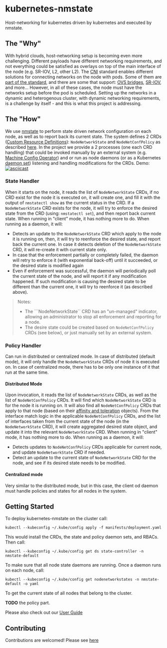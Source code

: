 # kubernetes-nmstate
Host-networking for kubernetes driven by kubernetes and executed by nmstate.
## The "Why"
With hybrid clouds, host-networking setup is becoming even more challenging. 
Different payloads have different networking requirements, and not everything could be satisfied as overlays on top of the main interface of the node (e.g. SR-IOV, L2, other L2).
The [CNI](https://github.com/containernetworking/cni) standard enables different solutions for connecting networks on the node with pods. 
Some of them are [part of the standard](https://github.com/containernetworking/cni), and there are some that support: [OVS bridges](https://github.com/kubevirt/ovs-cni), [SR-IOV](https://github.com/hustcat/sriov-cni), and more...
However, in all of these cases, the node must have the networks setup before the pod is scheduled. Setting up the networks in a dynamic and heterogenous cluster, with dynamic networking requirements, is a challenge by itself - and this is what this project is addressing.
## The "How"
We use [nmstate](https://nmstate.github.io/) to perform state driven network configuration on each node, as well as to report back its current state. 
The system defines 2 CRDs ([Custom Resource Definitions](https://kubernetes.io/docs/concepts/extend-kubernetes/api-extension/custom-resources/)): ```NodeNetworkState``` and ```NodeNetConfPolicy``` as described [here](https://docs.google.com/document/d/1282BcYjYGIIxQKgMYi3nQodB4ML_gw9BSs5AXB7QUtg/).
In the project we provide a 2 processes (one each CRD handling) that could be invoked manually by an external system (e.g. [Machine Config Operator](https://github.com/openshift/machine-config-operator)) and or run as node daemons (or as a Kubernetes [daemon set](https://kubernetes.io/docs/concepts/workloads/controllers/daemonset/)) listening and handling modifications for the CRDs.
Demo:
[![asciicast](https://asciinema.org/a/N8SxVuGzMKT2V80xbSkWwh2r6.svg)](https://asciinema.org/a/N8SxVuGzMKT2V80xbSkWwh2r6)
### State Handler
When it starts on the node, it reads the list of ```NodeNetworkState``` CRDs, if no CRD exist for the node it is executed on, it will create one, and fill it with the output of ```nmstatectl show``` as the current status in the CRD. 
If a ```NodeNetworkState``` CRD exists for the node, it will try to enforce the desired state from the CRD (using: ```nmstatectl set```), and then report back current state.
When running in "client" mode, it has nothing more to do. When running as a daemon, it will:
- Detects an update to the ```NodeNetworkState``` CRD which apply to the node it is running on, then, it will try to reenforce the desired state, and report back the current one. In case it detects deletion of the ```NodeNetworkState``` CRD, it will re-create it with current state only.
- In case that the enforcement partially or completely failed, the daemon will retry to enforce it (with exponential back-off) until it succeeded, or the desired state is modified again 
- Even if enforcement was successful, the daemon will periodically poll the current state of the node, and will report it if any modification happened. If such modification is causing the desired state to be different than the current one, it will try to reenforce it (as described above).
> Notes:
> - The ```NodeNetworkState`` CRD has an "un-managed" indicator, allowing an administrator to stop all enforcement and reporting for a node.
> - The desire state could be created based on ```NodeNetConfPolicy``` CRDs (see below), or just manually set by an external system.
### Policy Handler
Can run in distributed or centralized mode. In case of distributed (default mode), it will only handle the ```NodeNetworkState``` CRDs of node it is executed on. In case of centralized mode, there has to be only one instance of it that run at the same time.
#### Distributed Mode
Upon invocation, it reads the list of ```NodeNetworkState``` CRDs, as well as the list of ```NodeNetConfPolicy``` CRDs. It will find which ```NodeNetworkState``` CRD is for the node it is running on. It will also find all ```NodeNetConfPolicy``` CRDs that apply to that node (based on their [affinity and toleration](https://kubernetes.io/docs/concepts/configuration/assign-pod-node/#affinity-and-anti-affinity) objects). 
From the interface match logic in the applicable ```NodeNetConfPolicy``` CRDs, and the list of interfaces taken from the current state of the node (in the ```NodeNetworkState``` CRD), it will create aggregated desired state object, and update it into the relevant ```NodeNetworkState``` CRD.
When running in "client" mode, it has nothing more to do. When running as a daemon, it will:
- Detects updates to ```NodeNetConfPolicy``` CRDs applicable for current node, and update ```NodeNetworkState``` CRD if needed.
- Detect an update to the current state of ```NodeNetworkState``` CRD for the node, and see if its desired state needs to be modified.
#### Centralized mode
Very similar to the distributed mode, but in this case, the client od daemon must handle policies and states for all nodes in the system.
## Getting Started
To deploy kubernetes-nmstate on the cluster call:
```
kubectl --kubeconfig ~/.kube/config apply -f manifests/deployment.yaml
```
This would install the CRDs, the state and policy daemon sets, and RBACs. Then call:
```
kubectl --kubeconfig ~/.kube/config get ds state-controller -n nmstate-default
```
To make sure that all node state daemons are running. Once a daemon runs on each node, call:
```
kubectl --kubeconfig ~/.kube/config get nodenetworkstates -n nmstate-default -o yaml
```
To get the current state of all nodes that belong to the cluster.

__TODO__ the policy part.

Please also check out our [User Guide](https://github.com/nmstate/kubernetes-nmstate/tree/master/docs/user-guide.md)
## Contributing
Contributions are welcomed! Please see [here](https://github.com/nmstate/kubernetes-nmstate/tree/master/docs/developer-guide.md)
